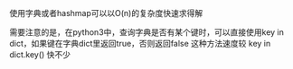 使用字典或者hashmap可以以O(n)的复杂度快速求得解

需要注意的是，在python3中，查询字典是否有某个键时，可以直接使用key in dict，如果键在字典dict里返回true，否则返回false
这种方法速度较 key in dict.key() 快不少
